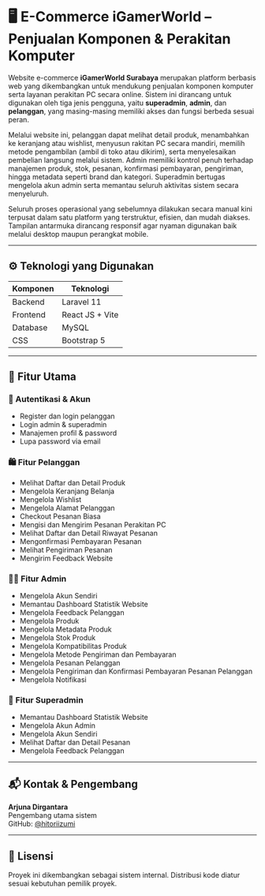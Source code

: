 # 🖥️ E-Commerce iGamerWorld – Penjualan Komponen & Perakitan Komputer

Website e-commerce **iGamerWorld Surabaya** merupakan platform berbasis web yang dikembangkan untuk mendukung penjualan komponen komputer serta layanan perakitan PC secara online. Sistem ini dirancang untuk digunakan oleh tiga jenis pengguna, yaitu **superadmin**, **admin**, dan **pelanggan**, yang masing-masing memiliki akses dan fungsi berbeda sesuai peran.

Melalui website ini, pelanggan dapat melihat detail produk, menambahkan ke keranjang atau wishlist, menyusun rakitan PC secara mandiri, memilih metode pengambilan (ambil di toko atau dikirim), serta menyelesaikan pembelian langsung melalui sistem. Admin memiliki kontrol penuh terhadap manajemen produk, stok, pesanan, konfirmasi pembayaran, pengiriman, hingga metadata seperti brand dan kategori. Superadmin bertugas mengelola akun admin serta memantau seluruh aktivitas sistem secara menyeluruh.

Seluruh proses operasional yang sebelumnya dilakukan secara manual kini terpusat dalam satu platform yang terstruktur, efisien, dan mudah diakses. Tampilan antarmuka dirancang responsif agar nyaman digunakan baik melalui desktop maupun perangkat mobile.

---

## ⚙️ Teknologi yang Digunakan

| Komponen   | Teknologi              |
|------------|------------------------|
| Backend    | Laravel 11             |
| Frontend   | React JS + Vite        |
| Database   | MySQL                  |
| CSS        | Bootstrap 5            |

---

## 🧩 Fitur Utama

### 🔐 Autentikasi & Akun
- Register dan login pelanggan
- Login admin & superadmin
- Manajemen profil & password
- Lupa password via email

### 🛍️ Fitur Pelanggan
- Melihat Daftar dan Detail Produk
- Mengelola Keranjang Belanja
- Mengelola Wishlist
- Mengelola Alamat Pelanggan
- Checkout Pesanan Biasa
- Mengisi dan Mengirim Pesanan Perakitan PC
- Melihat Daftar dan Detail Riwayat Pesanan
- Mengonfirmasi Pembayaran Pesanan
- Melihat Pengiriman Pesanan
- Mengirim Feedback Website


### 🧑‍💼 Fitur Admin
- Mengelola Akun Sendiri
- Memantau Dashboard Statistik Website
- Mengelola Feedback Pelanggan
- Mengelola Produk
- Mengelola Metadata Produk
- Mengelola Stok Produk
- Mengelola Kompatibilitas Produk
- Mengelola Metode Pengiriman dan Pembayaran
- Mengelola Pesanan Pelanggan
- Mengelola Pengiriman dan Konfirmasi Pembayaran Pesanan Pelanggan
- Mengelola Notifikasi


### 👑 Fitur Superadmin
- Memantau Dashboard Statistik Website
- Mengelola Akun Admin
- Mengelola Akun Sendiri
- Melihat Daftar dan Detail Pesanan
- Mengelola Feedback Pelanggan


---

## 📬 Kontak & Pengembang

**Arjuna Dirgantara**  
Pengembang utama sistem  
GitHub: [@hitoriizumi](https://github.com/hitoriizumi)

---

## 📝 Lisensi

Proyek ini dikembangkan sebagai sistem internal. Distribusi kode diatur sesuai kebutuhan pemilik proyek.

